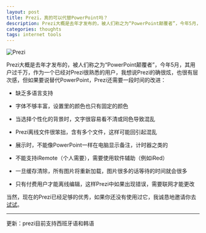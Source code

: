 ```yaml
---
layout: post
title: Prezi，真的可以代替PowerPoint吗？
description: Prezi大概是去年才发布的，被人们称之为“PowerPoint颠覆者”，今年5月，其用户过千万，作为一个已经对Prezi很熟悉的用户，我想说Prezi的确很炫，也很有层次感，但如果要说替代PowerPoint，Prezi还需要一段时间的改进。
categories: thoughts
tags: internet tools
---
```

![Prezi](http://pic.yupoo.com/perrydu/Ce542JCc/LcPYD.jpg)

Prezi大概是去年才发布的，被人们称之为“PowerPoint颠覆者”，今年5月，其用户过千万，作为一个已经对Prezi很熟悉的用户，我想说Prezi的确很炫，也很有层次感，但如果要说替代PowerPoint，Prezi还需要一段时间的改进：

* 缺乏多语言支持

* 字体不够丰富，设置里的颜色也只有固定的颜色

* 当选择个性化的背景时，文字很容易看不清或同色导致混乱

* Prezi离线文件很笨拙，含有多个文件，这样可能回引起混乱

* 展示时，不能像PowerPoint一样在电脑显示备注，计时器之类的

* 不能支持iRemote（个人需要），需要使用软件辅助（例如iRed）

* 一旦缓存清除，所有图片将重新加载，图片很多的话等待的时间就会很多

* 只有付费用户才能离线编辑，这样Prezi中如果出现错误，需要联网才能更改

当然，现在的Prezi已经足够的优秀，如果你还没有使用过它，我诚恳地邀请你去[试试](http://prezi.com/)。

---
更新：prezi目前支持西班牙语和韩语